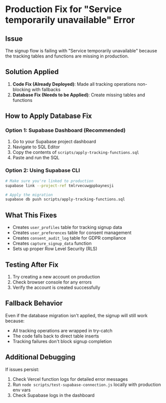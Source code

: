 # Production Fix for "Service temporarily unavailable" Error

## Issue

The signup flow is failing with "Service temporarily unavailable" because the tracking tables and functions are missing in production.

## Solution Applied

1. **Code Fix (Already Deployed)**: Made all tracking operations non-blocking with fallbacks
2. **Database Fix (Needs to be Applied)**: Create missing tables and functions

## How to Apply Database Fix

### Option 1: Supabase Dashboard (Recommended)

1. Go to your Supabase project dashboard
2. Navigate to SQL Editor
3. Copy the contents of `scripts/apply-tracking-functions.sql`
4. Paste and run the SQL

### Option 2: Using Supabase CLI

```bash
# Make sure you're linked to production
supabase link --project-ref tmlrvecuwgppbaynesji

# Apply the migration
supabase db push scripts/apply-tracking-functions.sql
```

## What This Fixes

- Creates `user_profiles` table for tracking signup data
- Creates `user_preferences` table for consent management
- Creates `consent_audit_log` table for GDPR compliance
- Creates `capture_signup_data` function
- Sets up proper Row Level Security (RLS)

## Testing After Fix

1. Try creating a new account on production
2. Check browser console for any errors
3. Verify the account is created successfully

## Fallback Behavior

Even if the database migration isn't applied, the signup will still work because:

- All tracking operations are wrapped in try-catch
- The code falls back to direct table inserts
- Tracking failures don't block signup completion

## Additional Debugging

If issues persist:

1. Check Vercel function logs for detailed error messages
2. Run `node scripts/test-supabase-connection.js` locally with production env vars
3. Check Supabase logs in the dashboard
